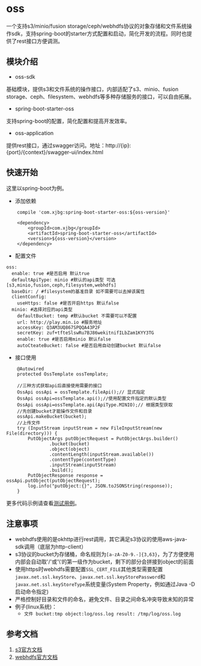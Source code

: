 # oss

一个支持s3/minio/fusion storage/ceph/webhdfs协议的对象存储和文件系统操作sdk，支持spring-boot的starter方式配置和启动，简化开发的流程。同时也提供了rest接口方便调测。

## 模块介绍

* oss-sdk

基础模块，提供s3和文件系统的操作接口，内部适配了s3、minio、fusion storage、ceph、filesystem、webhdfs等多种存储服务的接口，可以自由拓展。

* spring-boot-starter-oss

支持spring-boot的配置，简化配置和提高开发效率。

* oss-application

提供rest接口，通过swagger访问。地址：http://{ip}:{port}/{context}/swagger-ui/index.html

## 快速开始

这里以spring-boot为例。

* 添加依赖

```
    compile 'com.xjbg:spring-boot-starter-oss:${oss-version}'
```
```
    <dependency>
        <groupId>com.xjbg</groupId>
        <artifactId>spring-boot-starter-oss</artifactId>
        <version>${oss-version}</version>
    </dependency>
```
* 配置文件
```
oss:
  enable: true #是否启用 默认true
  defaultApiType: minio #默认的api类型 可选[s3,minio,fusion,ceph,filesystem,webhdfs]
  baseDir: / #filesystem的基准目录 如不需要可以去掉该属性
  clientConfig:
    useHttps: false #是否开启https 默认false
  minio: #选择对应的api类型
    defaultBucket: temp #默认bucket 不需要可以不配置
    url: http://play.min.io #服务地址
    accessKey: Q3AM3UQ867SPQQA43P2F
    secretKey: zuf+tfteSlswRu7BJ86wekitnifILbZam1KYY3TG
    enable: true #是否启用minio 默认false
    autoCteateBucket: false #是否启用自动创建bucket 默认false
```

* 接口使用
```
    @Autowired
    protected OssTemplate ossTemplate;
    
    //三种方式获取api后直接使用需要的接口
    OssApi ossApi = ossTemplate.fileApi();// 显式指定
    OssApi ossApi=ossTemplate.api();//使用配置文件指定的默认类型
    OssApi ossApi=ossTemplate.api(ApiType.MINIO);// 根据类型获取
    //先创建bucket才能操作文件和目录
    ossApi.makeBucket(bucket);
    //上传文件
    try (InputStream inputStream = new FileInputStream(new File(directory))) {
        PutObjectArgs putObjectRequest = PutObjectArgs.builder()
                .bucket(bucket)
                .object(object)
                .contentLength(inputStream.available())
                .contentType(contentType)
                .inputStream(inputStream)
                .build();
        PutObjectResponse response = ossApi.putObject(putObjectRequest);
        log.info("putObject:{}", JSON.toJSONString(response));
    }
```

更多代码示例请查看[测试用例](/oss-application/src/test/java/com/xjbg/oss/application/OSSTest.java)。

## 注意事项

* webhdfs使用的是okhttp进行rest调用，其它满足s3协议的使用aws-java-sdk调用（底层为http-client）
* s3协议的bucket为存储桶，命名规则为```[a-zA-Z0-9.-]{3,63}```，为了方便使用内部会自动取'/'或'\\'的第一级作为bucket，剩下的部分会拼接到object的前面
* 使用https时webhdfs需要配置```SSL_CERT_FILE```其他类型需要配置```javax.net.ssl.keyStore```、```javax.net.ssl.keyStorePassword```和```javax.net.ssl.keyStoreType```系统变量(System Property，例如通过Java -D启动命令指定)
* 严格控制好目录和文件的命名，避免文件、目录之间命名冲突导致未知的异常
* 例子(linux系统)：
   * ```文件 bucket:tmp object:log/oss.log result: /tmp/log/oss.log ```
   
## 参考文档

1. [s3官方文档](https://amazonaws-china.com/cn/s3/)
2. [webhdfs官方文档](https://hadoop.apache.org/docs/stable/hadoop-project-dist/hadoop-hdfs/WebHDFS.html)